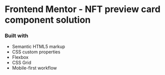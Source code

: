 # Frontend Mentor - NFT preview card component solution

### Built with

- Semantic HTML5 markup
- CSS custom properties
- Flexbox
- CSS Grid
- Mobile-first workflow

